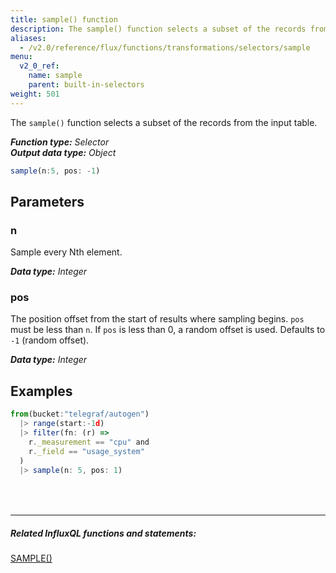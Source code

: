 ```yaml
---
title: sample() function
description: The sample() function selects a subset of the records from the input table.
aliases:
  - /v2.0/reference/flux/functions/transformations/selectors/sample
menu:
  v2_0_ref:
    name: sample
    parent: built-in-selectors
weight: 501
---
```


The `sample()` function selects a subset of the records from the input table.

_**Function type:** Selector_  
_**Output data type:** Object_

```js
sample(n:5, pos: -1)
```

## Parameters

### n
Sample every Nth element.

_**Data type:** Integer_

### pos
The position offset from the start of results where sampling begins.
`pos` must be less than `n`.
If `pos` is less than 0, a random offset is used.
Defaults to `-1` (random offset).

_**Data type:** Integer_

## Examples
```js
from(bucket:"telegraf/autogen")
  |> range(start:-1d)
  |> filter(fn: (r) =>
    r._measurement == "cpu" and
    r._field == "usage_system"
  )
  |> sample(n: 5, pos: 1)
```

<hr style="margin-top:4rem"/>

##### Related InfluxQL functions and statements:
[SAMPLE()](https://docs.influxdata.com/influxdb/latest/query_language/functions/#sample)  
